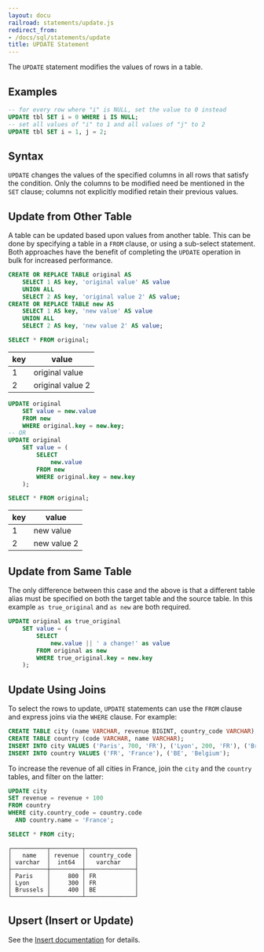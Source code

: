 ```yaml
---
layout: docu
railroad: statements/update.js
redirect_from:
- /docs/sql/statements/update
title: UPDATE Statement
---
```


The `UPDATE` statement modifies the values of rows in a table.

## Examples

```sql
-- for every row where "i" is NULL, set the value to 0 instead
UPDATE tbl SET i = 0 WHERE i IS NULL;
-- set all values of "i" to 1 and all values of "j" to 2
UPDATE tbl SET i = 1, j = 2;
```

## Syntax

<div id="rrdiagram"></div>

`UPDATE` changes the values of the specified columns in all rows that satisfy the condition. Only the columns to be modified need be mentioned in the `SET` clause; columns not explicitly modified retain their previous values.

## Update from Other Table

A table can be updated based upon values from another table. This can be done by specifying a table in a `FROM` clause, or using a sub-select statement. Both approaches have the benefit of completing the `UPDATE` operation in bulk for increased performance.

```sql
CREATE OR REPLACE TABLE original AS 
    SELECT 1 AS key, 'original value' AS value 
    UNION ALL 
    SELECT 2 AS key, 'original value 2' AS value;
CREATE OR REPLACE TABLE new AS 
    SELECT 1 AS key, 'new value' AS value 
    UNION ALL 
    SELECT 2 AS key, 'new value 2' AS value;

SELECT * FROM original;
```

<div class="narrow_table"></div>

| key |      value       |
|-----|------------------|
| 1   | original value   |
| 2   | original value 2 |


```sql
UPDATE original 
    SET value = new.value 
    FROM new 
    WHERE original.key = new.key;
-- OR
UPDATE original 
    SET value = (
        SELECT
            new.value
        FROM new
        WHERE original.key = new.key
    );
```

```sql
SELECT * FROM original;
```

<div class="narrow_table"></div>

| key |    value    |
|-----|-------------|
| 1   | new value   |
| 2   | new value 2 |

## Update from Same Table

The only difference between this case and the above is that a different table alias must be specified on both the target table and the source table.
In this example `as true_original` and `as new` are both required. 

```sql
UPDATE original as true_original
    SET value = (
        SELECT
            new.value || ' a change!' as value
        FROM original as new
        WHERE true_original.key = new.key
    );
```

## Update Using Joins

To select the rows to update, `UPDATE` statements can use the `FROM` clause and express joins via the `WHERE` clause. For example:

```sql
CREATE TABLE city (name VARCHAR, revenue BIGINT, country_code VARCHAR);
CREATE TABLE country (code VARCHAR, name VARCHAR);
INSERT INTO city VALUES ('Paris', 700, 'FR'), ('Lyon', 200, 'FR'), ('Brussels', 400, 'BE');
INSERT INTO country VALUES ('FR', 'France'), ('BE', 'Belgium');
```

To increase the revenue of all cities in France, join the `city` and the `country` tables, and filter on the latter:

```sql
UPDATE city
SET revenue = revenue + 100
FROM country
WHERE city.country_code = country.code
  AND country.name = 'France';
```

```sql
SELECT * FROM city;
```
```text
┌──────────┬─────────┬──────────────┐
│   name   │ revenue │ country_code │
│ varchar  │  int64  │   varchar    │
├──────────┼─────────┼──────────────┤
│ Paris    │     800 │ FR           │
│ Lyon     │     300 │ FR           │
│ Brussels │     400 │ BE           │
└──────────┴─────────┴──────────────┘
```

## Upsert (Insert or Update)

See the [Insert documentation](insert#on-conflict-clause) for details.
